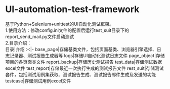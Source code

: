 # UI-automation-test-framework
基于Python+Selenium+unittest的UI自动化测试框架。  
1.使用方法：修改config.ini文件的配置后运行test_suit目录下的report_send_mail.py文件启动测试  
2.目录介绍：  
目录|介绍
:-:|-
base_page|存储基类文件，包括页面基类、浏览器引擎选择、日志记录器、测试报告生成器等
logs|存储UI自动化测试日志文件
page_object|存储项目的各页面类文件
report_backup|存储历史测试报告
test_data|存储测试数据excel文件
test_report|存储最近一次执行生成的测试报告文件
rest_suit|存储测试套件，包括测试用例集获取、测试报告生成、测试报告邮件生成及发送的功能
testcase|存储测试用例excel文件